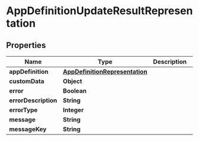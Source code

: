 
# AppDefinitionUpdateResultRepresentation

## Properties
Name | Type | Description | Notes
------------ | ------------- | ------------- | -------------
**appDefinition** | [**AppDefinitionRepresentation**](AppDefinitionRepresentation.md) |  |  [optional]
**customData** | **Object** |  |  [optional]
**error** | **Boolean** |  |  [optional]
**errorDescription** | **String** |  |  [optional]
**errorType** | **Integer** |  |  [optional]
**message** | **String** |  |  [optional]
**messageKey** | **String** |  |  [optional]



